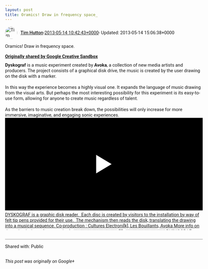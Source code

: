 ```yaml
---
layout: post
title: Oramics! Draw in frequency space_
---
```


<html><head><meta charset="utf-8"><title>Oramics! Draw in frequency space.</title><style>body {font: 11pt Roboto, Arial, sans-serif; max-width: 640px; margin: 24px;}.author-photo {border-radius: 50%; margin-right: 10px; width: 40px;}.author {font-weight: 500;}.main-content {margin: 15px 0 15px;}.post-title {font-weight: bold;}.location {display: block; margin-top: 15px;}.location img {float: left; margin-right: 5px; width: 20px;}.media-link {display: inline-block; max-width: 100%; vertical-align: top;}.media-link p {margin-top: 5px; max-height: 4em; overflow: scroll;}.media {max-height: 100vh; max-width: 100%;}.video-placeholder {background: black; display: flex; height: 300px; max-width: 100%; width: 640px;}.play-icon {border-bottom: 30px solid transparent; border-left: 50px solid white; border-top: 30px solid transparent; color: white; margin: auto;}.album {max-height: 800px; overflow: scroll; width: calc(100vw - 48px);}.album .media-link {margin-right: 5px; max-width: 250px;}.album .media {max-height: 250px;}.link-embed {border-top: 1px solid lightgrey; display: block; margin-top: 20px;}.link-embed img {max-width: 100%;}.inline-link-embed {display: block;}.inline-link-embed img {vertical-align: middle;}.link-title {display: inline-block; font-size: medium; font-weight: 300; padding-left: 1em;}.reshare-attribution {display: block; font-weight: bold; margin-bottom: 10px;}.poll-image {margin-bottom: 5px; max-height: 300px; max-width: 500px;}.poll-choice {align-items: center; display: flex; margin-bottom: 5px; max-width: 500px;}.poll-choice-percentage {background-color: lightblue; height: 100%; left: 0; position: absolute; z-index: -1;}.poll-choice-selected {margin-right: 5px;}.poll-choice-results {border: 1px solid lightgray; border-radius: 5px; display: flex; line-height: 40px; overflow: hidden; padding: 0 8px; position: relative;}.poll-choice-results, .poll-choice-description {flex-grow: 1; margin-right: 10px;}.poll-choice-image {width: 100%;}.poll-choice-image, .poll-choice-image img {max-height: 40px; max-width: 100px;}.poll-choice-votes {max-height: 100px; overflow: auto;}.plus-entity-embed {color: black; display: block; text-decoration: none;}.plus-entity-embed-cover-photo {max-height: 300px; max-width: 100%;}.plus-entity-embed-info {padding: 0 1em 1em;}.plus-entity-embed-info h2 {font-weight: 500; margin: 10px 0;}.plus-entity-embed-info p {font-size: small; margin: 0;}.collection-owner-avatar {border-radius: 50%; border: 2px solid white; height: 40px; margin-top: -22px;}.visibility {padding: 1em 0; border-top: 1px solid grey;}.post-activity {padding: 1em 0; border-top: 1px solid grey;}.comments {border-top: 1px solid gray; padding-top: 1em;}.comment + .comment {margin-top: 1em;}.comment .media-link, .comment .inline-link-embed {margin-top: 5px;}</style></head><body><div style="margin-bottom:1em;"><div style="display:flex; align-items:center"><img class="author-photo" src="https://lh4.googleusercontent.com/-epo4ZZKNqEw/AAAAAAAAAAI/AAAAAAAAVSU/qu3LpcHEnoQ/s64-c/photo.jpg" alt="Tim Hutton"><a href="https://plus.google.com/+TimHutton" target="_blank" class="author">Tim Hutton</a> - <a target="_blank" href="https://plus.google.com/+TimHutton/posts/AiyTA7Xg9BG">2013-05-14 10:42:43+0000</a><span> - Updated: 2013-05-14 15:06:38+0000</span></div><div class="main-content">Oramics! Draw in frequency space.</div><div><a target="_blank" href="https://plus.google.com/+CreativeSandbox/posts/2Y9UrZNL73o" class="reshare-attribution">Originally shared by Google Creative Sandbox</a><b>Dyskograf</b> is a music experiment created by <b>Avoka</b>, a collection of new media artists and producers. The project consists of a graphical disk drive, the music is created by the user drawing on the disk with a marker.<br><br>In this way the experience becomes a highly visual one. It expands the language of music drawing from the visual arts. But perhaps the most interesting possibility for this experiment is its easy-to-use form, allowing for anyone to create music regardless of talent.<br><br>As the barriers to music creation break down, the possibilities will only increase for more immersive, imaginative, and engaging sonic experiences. <a href="http://vimeo.com/51700038#cols" target="_blank" class="media-link"><div class="video-placeholder" title="DYSKOGRAF is a graphic disk reader.  Each disc is created by visitors to the installation by way of felt tip pens provided for their use.  The mechanism then reads the disk, translating the drawing into a musical sequence. Co-production : Cultures Electroni[k], Les Bouillants, Avoka More info on the web : dyskograf.com avoka.fr //////////////////////////////// FR ///////////////////////////// DYSKOGRAF est un lecteur de disques graphiques. Chaque disque est créé sur place par les visiteurs de l’installation grâçe à une série de feutres mis à leur disposition. Le dispositif permet ensuite de lire les disques pour traduire le dessin en une séquence musicale. Co-production : Cultures Electroni[k], Les Bouillants, Avoka Plus d&#39;info sur le web : dyskograf.com avoka.fr"><span class="play-icon"></span></div><p>DYSKOGRAF is a graphic disk reader.  Each disc is created by visitors to the installation by way of felt tip pens provided for their use.  The mechanism then reads the disk, translating the drawing into a musical sequence. Co-production : Cultures Electroni[k], Les Bouillants, Avoka More info on the web : dyskograf.com avoka.fr //////////////////////////////// FR ///////////////////////////// DYSKOGRAF est un lecteur de disques graphiques. Chaque disque est créé sur place par les visiteurs de l’installation grâçe à une série de feutres mis à leur disposition. Le dispositif permet ensuite de lire les disques pour traduire le dessin en une séquence musicale. Co-production : Cultures Electroni[k], Les Bouillants, Avoka Plus d&#39;info sur le web : dyskograf.com avoka.fr</p></a></div></div><div class="visibility">Shared with: Public</div></body></html>

<i>This post was originally on Google+</i>